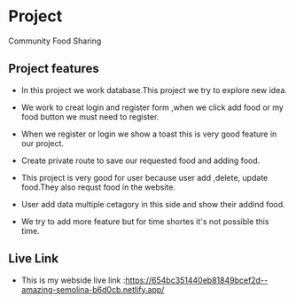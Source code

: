 
# Project
 Community Food Sharing


## Project features

* In this project we work database.This project we try to explore new idea.

* We work to creat login and register form ,when we click add food or my food button we must need to register.

* When we register or login we show a toast this is very good feature in our project.

* Create private route to save our requested food and adding food.

* This project is very good for user because user add ,delete, update food.They also requst food in the website.

* User add data multiple cetagory in this side and show their addind food.

* We try to add more feature but for time shortes it's not possible this time.
## Live Link

* This is my webside live link :https://654bc351440eb81849bcef2d--amazing-semolina-b6d0cb.netlify.app/



